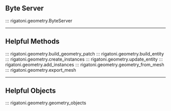 

## Byte Server

::: rigatoni.geometry.ByteServer

---

## Helpful Methods

::: rigatoni.geometry.build_geometry_patch
::: rigatoni.geometry.build_entity
::: rigatoni.geometry.create_instances
::: rigatoni.geometry.update_entity
::: rigatoni.geometry.add_instances
::: rigatoni.geometry.geometry_from_mesh
::: rigatoni.geometry.export_mesh

---

## Helpful Objects

::: rigatoni.geometry.geometry_objects

